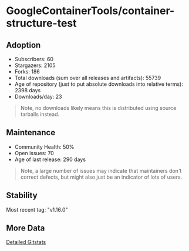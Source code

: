 # GoogleContainerTools/container-structure-test

## Adoption

- Subscribers: 60
- Stargazers: 2105
- Forks: 186
- Total downloads (sum over all releases and artifacts): 55739
- Age of repository (just to put absolute downloads into relative terms): 2398 days
- Downloads/day: 23

> Note, no downloads likely means this is distributed using source tarballs instead.

## Maintenance

- Community Health: 50%
- Open issues: 70
- Age of last release: 290 days

> Note, a large number of issues may indicate that maintainers don't correct defects, but might also
> just be an indicator of lots of users.

## Stability

Most recent tag: "v1.16.0"

## More Data

[Detailed Gitstats](/bazel-catalog/gitstats/GoogleContainerTools/container-structure-test)

